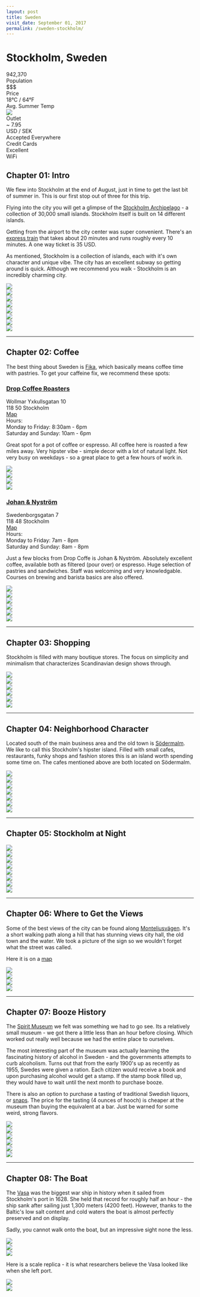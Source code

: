 ```yaml
---
layout: post
title: Sweden
visit_date: September 01, 2017
permalink: /sweden-stockholm/
---
```


# Stockholm, Sweden

<div class="post__stats">
  <div class="post__stat">
    <div class="post__stat__value">942,370</div>
    <div class="post__stat__label">Population</div>
  </div>

  <div class="post__stat">
    <div class="post__stat__value">$$$</div>
    <div class="post__stat__label">Price</div>
  </div>

  <div class="post__stat">
    <div class="post__stat__value">18°C / 64°F</div>
    <div class="post__stat__label">Avg. Summer Temp</div>
  </div>

  <div class="post__stat">
    <div class="post__stat__value">
    <img src="{{site.url}}/images/util/outlets/typec.png">
    </div>
    <div class="post__stat__label">Outlet</div>
  </div>

  <div class="post__stat">
    <div class="post__stat__value">~ 7.95</div>
    <div class="post__stat__label">USD / SEK</div>
  </div>

  <div class="post__stat">
    <div class="post__stat__value">Accepted Everywhere</div>
    <div class="post__stat__label">Credit Cards</div>
  </div>

  <div class="post__stat">
    <div class="post__stat__value">Excellent</div>
    <div class="post__stat__label">WiFi</div>
  </div>
</div>


## Chapter 01: Intro
We flew into Stockholm at the end of August, just in time to get the last bit of
summer in. This is our first stop out of three for this trip.

Flying into the city you will get a glimpse of the [Stockholm
Archipelago](http://www.stockholmarchipelago.se/en/) - a collection of 30,000
small islands. Stockholm itself is built on 14 different islands.

Getting from the airport to the city center was super convenient. There's an
[express train](https://www.arlandaexpress.com/) that takes about 20 minutes and
runs roughly every 10 minutes. A one way ticket is 35 USD.

As mentioned, Stockholm is a collection of islands, each with it's own character
and unique vibe. The city has an excellent subway so getting around is quick.
Although we recommend you walk - Stockholm is an incredibly charming city.

<div class="image-grid">
  <div class="im-landscape">
    <img src="{{site.url}}/images/05.sweden/post/sweden-47.jpg">
  </div>
  <div class="im-portrait">
    <img src="{{site.url}}/images/05.sweden/post/sweden-4.jpg">
  </div>
</div>

<div class="image-grid">
  <div class="im-landscape">
    <img src="{{site.url}}/images/05.sweden/post/sweden-96.jpg">
  </div>
</div>

<div class="image-grid">
  <div class="im-landscape">
    <img src="{{site.url}}/images/05.sweden/post/sweden-1.jpg">
  </div>
  <div class="im-landscape">
    <img src="{{site.url}}/images/05.sweden/post/sweden-12.jpg">
  </div>
</div>

<div class="image-grid">
  <div class="im-landscape">
    <img src="{{site.url}}/images/05.sweden/post/sweden-13.jpg">
  </div>
</div>

<div class="image-grid">
  <div class="im-portrait">
    <img src="{{site.url}}/images/05.sweden/post/sweden-52.jpg">
  </div>
  <div class="im-landscape">
    <img src="{{site.url}}/images/05.sweden/post/sweden-51.jpg">
  </div>
</div>

---

## Chapter 02: Coffee

The best thing about Sweden is
[Fika](https://en.wikipedia.org/wiki/Fika_(Sweden)), which basically means
coffee time with pastries. To get your caffeine fix, we recommend these spots:

### [Drop Coffee Roasters](https://www.dropcoffee.com/)

<div class="post__location__info">
  <div class="post__location__address">
    <div>Wollmar Yxkullsgatan 10</div>
    <div>118 50 Stockholm</div>
    <div><a href="https://goo.gl/maps/BF4D4EHkAc42" target="_blank">Map</a></div>
  </div>

  <div class="post__location__hours">
    <div>Hours:</div>
    <div>Monday to Friday: 8:30am - 6pm</div>
    <div>Saturday and Sunday: 10am - 6pm</div>
  </div>
</div>

Great spot for a pot of coffee or espresso. All coffee here is roasted a few
miles away. Very hipster vibe - simple decor with a lot of natural light. Not
very busy on weekdays - so a great place to get a few hours of work in.

<div class="image-grid">
  <div class="im-landscape">
    <img src="{{site.url}}/images/05.sweden/post/sweden-91.jpg">
  </div>
</div>

<div class="image-grid">
  <div class="im-landscape">
    <img src="{{site.url}}/images/05.sweden/post/sweden-90.jpg">
  </div>
  <div class="im-landscape">
    <img src="{{site.url}}/images/05.sweden/post/sweden-87.jpg">
  </div>
</div>

<div class="image-grid">
  <div class="im-landscape">
    <img src="{{site.url}}/images/05.sweden/post/sweden-85.jpg">
  </div>
</div>

### [Johan & Nyström](https://johanochnystrom.se/)

<div class="post__location__info">
  <div class="post__location__address">
    <div>Swedenborgsgatan 7</div>
    <div>118 48 Stockholm</div>
    <div><a href="https://goo.gl/maps/ixoqVwUjpSm" target="_blank">Map</a></div>
  </div>

  <div class="post__location__hours">
    <div>Hours:</div>
    <div>Monday to Friday: 7am - 8pm</div>
    <div>Saturday and Sunday: 8am - 8pm</div>
  </div>
</div>

Just a few blocks from Drop Coffe is Johan & Nyström. Absolutely excellent
coffee, available both as filtered (pour over) or espresso. Huge selection of
pastries and sandwiches. Staff was welcoming and very knowledgable. Courses on
brewing and barista basics are also offered.

<div class="image-grid">
  <div class="im-landscape">
    <img src="{{site.url}}/images/05.sweden/post/sweden-65.jpg">
  </div>
  <div class="im-landscape">
    <img src="{{site.url}}/images/05.sweden/post/sweden-68.jpg">
  </div>
</div>

<div class="image-grid">
  <div class="im-landscape">
    <img src="{{site.url}}/images/05.sweden/post/sweden-73.jpg">
  </div>
</div>

<div class="image-grid">
  <div class="im-landscape">
    <img src="{{site.url}}/images/05.sweden/post/sweden-74.jpg">
  </div>
  <div class="im-landscape">
    <img src="{{site.url}}/images/05.sweden/post/sweden-72.jpg">
  </div>
  <div class="im-portrait">
    <img src="{{site.url}}/images/05.sweden/post/sweden-69.jpg">
  </div>
</div>

---
## Chapter 03: Shopping
Stockholm is filled with many boutique stores. The focus on simplicity and
minimalism that characterizes Scandinavian design shows through.

<div class="image-grid">
  <div class="im-landscape">
    <img src="{{site.url}}/images/05.sweden/post/sweden-84.jpg">
  </div>
</div>

<div class="image-grid">
  <div class="im-landscape">
    <img src="{{site.url}}/images/05.sweden/post/sweden-82.jpg">
  </div>

  <div class="im-landscape">
    <img src="{{site.url}}/images/05.sweden/post/sweden-83.jpg">
  </div>
</div>

<div class="image-grid">
  <div class="im-landscape">
    <img src="{{site.url}}/images/05.sweden/post/sweden-78.jpg">
  </div>

  <div class="im-landscape">
    <img src="{{site.url}}/images/05.sweden/post/sweden-80.jpg">
  </div>
</div>

<div class="image-grid">
  <div class="im-landscape">
    <img src="{{site.url}}/images/05.sweden/post/sweden-81.jpg">
  </div>
</div>


---

## Chapter 04: Neighborhood Character

Located south of the main business area and the old town is
[Södermalm](https://www.visitstockholm.com/guides/guide-to-sofo/). We like
to call this Stockholm's hipster island. Filled with small cafes, restaurants,
funky shops and fashion stores this is an island worth spending some time on.
The cafes mentioned above are both located on Södermalm.

<div class="image-grid">
  <div class="im-landscape">
    <img src="{{site.url}}/images/05.sweden/post/sweden-48.jpg">
  </div>
</div>

<div class="image-grid">
  <div class="im-landscape">
    <img src="{{site.url}}/images/05.sweden/post/sweden-49.jpg">
  </div>

  <div class="im-landscape">
    <img src="{{site.url}}/images/05.sweden/post/sweden-44.jpg">
  </div>

  <div class="im-landscape">
    <img src="{{site.url}}/images/05.sweden/post/sweden-36.jpg">
  </div>
</div>

<div class="image-grid">
  <div class="im-landscape">
    <img src="{{site.url}}/images/05.sweden/post/sweden-35.jpg">
  </div>

  <div class="im-landscape">
    <img src="{{site.url}}/images/05.sweden/post/sweden-38.jpg">
  </div>
</div>

<div class="image-grid">
  <div class="im-landscape">
    <img src="{{site.url}}/images/05.sweden/post/sweden-45.jpg">
  </div>
</div>

---

## Chapter 05: Stockholm at Night

<div class="image-grid">
  <div class="im-portrait">
    <img src="{{site.url}}/images/05.sweden/post/sweden-26.jpg">
  </div>
  <div class="im-landscape">
    <img src="{{site.url}}/images/05.sweden/post/sweden-30.jpg">
  </div>
</div>

<div class="image-grid">
  <div class="im-landscape">
    <img src="{{site.url}}/images/05.sweden/post/sweden-33.jpg">
  </div>
</div>

<div class="image-grid">
  <div class="im-landscape">
    <img src="{{site.url}}/images/05.sweden/post/sweden-31.jpg">
  </div>
  <div class="im-landscape">
    <img src="{{site.url}}/images/05.sweden/post/sweden-32.jpg">
  </div>
</div>

<div class="image-grid">
  <div class="im-landscape">
    <img src="{{site.url}}/images/05.sweden/post/sweden-22.jpg">
  </div>
  <div class="im-landscape">
    <img src="{{site.url}}/images/05.sweden/post/sweden-23.jpg">
  </div>
</div>

<div class="image-grid">
  <div class="im-landscape">
    <img src="{{site.url}}/images/05.sweden/post/sweden-110.jpg">
  </div>
</div>

---

## Chapter 06: Where to Get the Views

Some of the best views of the city can be found along
[Monteliusvägen](https://www.visitstockholm.com/see--do/attractions/monteliusvagen/).
It's a short walking path along a hill that has stunning views city hall, the
old town and the water. We took a picture of the sign so we wouldn't forget what
the street was called.

Here it is on a [map](https://goo.gl/maps/ngbeoKLDFov)

<div class="image-grid">
  <div class="im-landscape">
    <img src="{{site.url}}/images/05.sweden/post/sweden-95.jpg">
  </div>
</div>

<div class="image-grid">
  <div class="im-landscape">
    <img src="{{site.url}}/images/05.sweden/post/sweden-111.jpg">
  </div>
</div>

<div class="image-grid">
  <div class="im-landscape">
    <img src="{{site.url}}/images/05.sweden/post/sweden-98.jpg">
  </div>
  <div class="im-portrait">
    <img src="{{site.url}}/images/05.sweden/post/sweden-94.jpg">
  </div>
</div>

---

## Chapter 07: Booze History

The [Spirit Museum](https://spritmuseum.se/) we felt was something we had to go
see. Its a relatively small museum - we got there a little less than an hour
before closing. Which worked out really well because we had the entire place to
ourselves.

The most interesting part of the museum was actually learning the fascinating
history of alcohol in Sweden - and the governments attempts to curb alcoholism.
Turns out that from the early 1900's up as recently as 1955, Swedes were given a
ration. Each citizen would receive a book and upon purchasing alcohol would get
a stamp. If the stamp book filled up, they would have to wait until the next
month to purchase booze.

There is also an option to purchase a tasting of traditional Swedish liquors, or
[snaps](https://sweden.se/culture-traditions/snaps-and-glogg/). The price for
the tasting (4 ounces of hooch) is cheaper at the museum than buying the
equivalent at a bar. Just be warned for some weird, strong flavors.

<div class="image-grid">
  <div class="im-landscape">
    <img src="{{site.url}}/images/05.sweden/post/sweden-99.jpg">
  </div>

  <div class="im-portrait">
    <img src="{{site.url}}/images/05.sweden/post/sweden-100.jpg">
  </div>
</div>

<div class="image-grid">
  <div class="im-portrait">
    <img src="{{site.url}}/images/05.sweden/post/sweden-103.jpg">
  </div>

  <div class="im-landscape">
    <img src="{{site.url}}/images/05.sweden/post/sweden-105.jpg">
  </div>
</div>

<div class="image-grid">
  <div class="im-landscape">
    <img src="{{site.url}}/images/05.sweden/post/sweden-107.jpg">
  </div>

  <div class="im-portrait">
    <img src="{{site.url}}/images/05.sweden/post/sweden-108.jpg">
  </div>
</div>

---

## Chapter 08: The Boat

The [Vasa](https://www.vasamuseet.se/en) was the biggest war ship in history
when it sailed from Stockholm's port in 1628. She held that record for roughly
half an hour - the ship sank after sailing just 1,300 meters (4200 feet).
However, thanks to the Baltic's low salt content and cold waters the boat is
almost perfectly preserved and on display.

Sadly, you cannot walk onto the boat, but an impressive sight none the less.

<div class="image-grid">
  <div class="im-portrait">
    <img src="{{site.url}}/images/05.sweden/post/sweden-118.jpg">
  </div>

  <div class="im-landscape">
    <img src="{{site.url}}/images/05.sweden/post/sweden-112.jpg">
  </div>
</div>

<div class="image-grid">
  <div class="im-landscape">
    <img src="{{site.url}}/images/05.sweden/post/sweden-116.jpg">
  </div>
</div>


Here is a scale replica - it is what researchers believe the Vasa looked like
when she left port.

<div class="image-grid">
  <div class="im-portrait">
    <img src="{{site.url}}/images/05.sweden/post/sweden-122.jpg">
  </div>

  <div class="im-landscape">
    <img src="{{site.url}}/images/05.sweden/post/sweden-123.jpg">
  </div>
</div>
